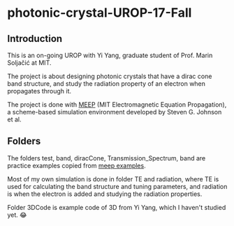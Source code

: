 # photonic-crystal-UROP-17-Fall

## Introduction
This is an on-going UROP with Yi Yang, graduate student of Prof. Marin Soljačić at MIT.

The project is about designing photonic crystals that have a dirac cone band structure, and study the radiation property of an electron when propagates through it.

The project is done with [MEEP](https://meep.readthedocs.io/en/latest/) (MIT Electromagnetic Equation Propagation), a scheme-based simulation environment developed by Steven G. Johnson et al.


## Folders
The folders test, band, diracCone, Transmission_Spectrum, band are practice examples copied from [meep examples](https://meep.readthedocs.io/en/latest/Scheme_Tutorials/Basics/).

Most of my own simulation is done in folder TE and radiation, where TE is used for calculating the band structure and tuning parameters, and radiation is when the electron is added and studying the radiation properties.

Folder 3DCode is example code of 3D from Yi Yang, which I haven't studied yet. :joy:
